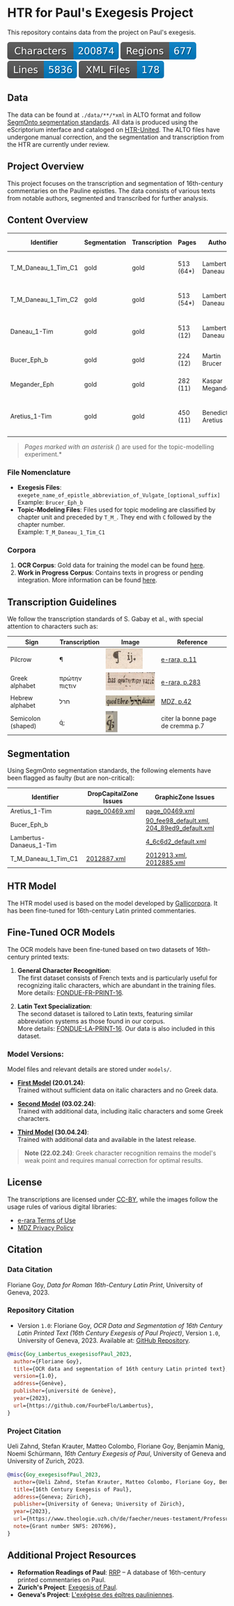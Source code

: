 # HTR for Paul's Exegesis Project

This repository contains data from the project on Paul's exegesis.

![characters badge](badges/characters.svg) ![regions badge](badges/regions.svg) ![lines badge](badges/lines.svg) ![files badge](badges/files.svg)

## Data

The data can be found at `./data/**/*xml` in ALTO format and follow [SegmOnto segmentation standards](https://segmonto.github.io). All data is produced using the eScriptorium interface and cataloged on [HTR-United](https://htr-united.github.io). The ALTO files have undergone manual correction, and the segmentation and transcription from the HTR are currently under review.

## Project Overview

This project focuses on the transcription and segmentation of 16th-century commentaries on the Pauline epistles. The data consists of various texts from notable authors, segmented and transcribed for further analysis. 

## Content Overview

| **Identifier**          | **Segmentation** | **Transcription** | **Pages**  | **Author**           | **Commentary**                                    | **Printer**        | **Date** | **Place**   | **Link**                                                            | **Institution**                        | **Call Number**                |
|-------------------------|------------------|-------------------|-----------|----------------------|--------------------------------------------------|--------------------|----------|------------|--------------------------------------------------------------------|----------------------------------------|---------------------------------|
| T_M_Daneau_1_Tim_C1      | gold             | gold              | 513 (64*) | Lambert Daneau        | priorem Epistolam ad Timotheum                    | Eustathius Vignon  | 1577     | Genève     | [e-rara](https://doi.org/10.3931/e-rara-6338)                      | Bibliothèque de Genève                 | BGE Cti 1753 BGE S 22877        |
| T_M_Daneau_1_Tim_C2      | gold             | gold              | 513 (54*) | Lambert Daneau        | priorem Epistolam ad Timotheum                    | Eustathius Vignon  | 1577     | Genève     | [e-rara](https://doi.org/10.3931/e-rara-6338)                      | Bibliothèque de Genève                 | BGE Cti 1753 BGE S 22877        |
| Daneau_1-Tim             | gold             | gold              | 513 (12)  | Lambert Daneau        | priorem Epistolam ad Timotheum                    | Eustathius Vignon  | 1577     | Genève     | [e-rara](https://doi.org/10.3931/e-rara-6338)                      | Bibliothèque de Genève                 | BGE Cti 1753 BGE S 22877        |
| Bucer_Eph_b              | gold             | gold              | 224 (12)  | Martin Brucer         | Epistolam ad Ephesios                             | Anonymus            | 1527     | Strasbourg | [MDZ](https://mdz-nbn-resolving.de/urn:nbn:de:bvb:12-bsb00035303-6) | München Bayerische Staatsbibliothek    | Polem. 408 Beibd.2              |
| Megander_Eph             | gold             | gold              | 282 (11)  | Kaspar Megander       | Epistolam ad Ephesios                             | Henricus Petrus     | 1534     | Basel      | [MDZ](https://mdz-nbn-resolving.de/urn:nbn:de:bvb:12-bsb00036972-0) | München Bayerische Staatsbibliothek    | Exeg. 700 m                    |
| Aretius_1-Tim            | gold             | gold              | 450 (11)  | Benedictus Aretius    | in Epistolas ad Timotheum, Titum, Philemonem      | Jean Le Preux       | 1580     | Morges     | [MDZ](https://mdz-nbn-resolving.de/urn:nbn:de:bvb:12-bsb10313792-3) | München Bayerische Staatsbibliothek    | Exeg. 53 Beibd.1                |

> *Pages marked with an asterisk (*) are used for the topic-modelling experiment.*

### File Nomenclature

- **Exegesis Files**: `exegete_name_of_epistle_abbreviation_of_Vulgate_[optional_suffix]`  
  Example: `Brucer_Eph_b`
- **Topic-Modeling Files**: Files used for topic modeling are classified by chapter unit and preceded by `T_M_`. They end with `C` followed by the chapter number.  
  Example: `T_M_Daneau_1_Tim_C1`

### Corpora

1. **OCR Corpus**: Gold data for training the model can be found [here](corpus/corpus_ocr.csv).
2. **Work in Progress Corpus**: Contains texts in progress or pending integration. More information can be found [here](corpus/corpus_working_progress.csv).

## Transcription Guidelines

We follow the transcription standards of S. Gabay et al., with special attention to characters such as:

| **Sign**               | **Transcription** | **Image**                                                                                                               | **Reference**                                                                 |
|------------------------|-------------------|-------------------------------------------------------------------------------------------------------------------------|-------------------------------------------------------------------------------|
| Pilcrow                | ¶                 |  <img src="https://github.com/FourbeFlo/Lambertus/blob/main/images/piedDeMouche_1.jpg" alt="Pillcrow" width="85" height="47">  | [e-rara, p.11](https://doi.org/10.3931/e-rara-6338)                           |
| Greek alphabet         | πρώτην πιςτιν      | <img src="https://github.com/FourbeFlo/Lambertus/blob/main/images/greek_alphabet.jpg" alt="Greek alphabet" width="196" height="41"> | [e-rara, p.283](https://doi.org/10.3931/e-rara-6338)                          |
| Hebrew alphabet        | חרל               | <img src="https://github.com/FourbeFlo/Lambertus/blob/main/images/ps_90_fee98_default.jpg" alt="Hebrew alphabet" width="154" height="24"> | [MDZ, p.42](https://mdz-nbn-resolving.de/urn:nbn:de:bvb:12-bsb00035303-6)     |
| Semicolon (shaped)     | q́;                |  <img src="https://github.com/FourbeFlo/Lambertus/blob/main/images/semi-colon%20shapped.png" alt="semi-colon" width="27" height="48"> | citer la bonne page de cremma p.7                                             |

## Segmentation

Using SegmOnto segmentation standards, the following elements have been flagged as faulty (but are non-critical):

| **Identifier**            | **DropCapitalZone Issues**                                                                                  | **GraphicZone Issues**                                                                                                                         |
|---------------------------|-------------------------------------------------------------------------------------------------------------|-------------------------------------------------------------------------------------------------------------------------------------------------|
| Aretius_1-Tim              | [page_00469.xml](data/Aretius_1-Tim/page_00469.xml)                                                         | [page_00469.xml](data/Aretius_1-Tim/page_00469.xml)                                                                                             |
| Bucer_Eph_b                |                                                                                                             | [90_fee98_default.xml](data/Bucer_Eph_b/90_fee98_default.xml), [204_89ed9_default.xml](data/Bucer_Eph_b/204_89ed9_default.xml)                  |
| Lambertus-Danaeus_1-Tim    |                                                                                                             | [4_6c6d2_default.xml](data/Daneau_1-Tim/4_6c6d2_default.xml)                                                                                    |
| T_M_Daneau_1_Tim_C1        | [2012887.xml](data/T_M_Daneau_1_Tim_C1/2012887.xml)                                                         | [2012913.xml](data/T_M_Daneau_1_Tim_C1/2012913.xml), [2012885.xml](data/T_M_Daneau_1_Tim_C1/2012885.xml)                                         |

## HTR Model

The HTR model used is based on the model developed by [Gallicorpora](https://github.com/Gallicorpora/Segmentation-and-HTR-Models). It has been fine-tuned for 16th-century Latin printed commentaries. 

## Fine-Tuned OCR Models

The OCR models have been fine-tuned based on two datasets of 16th-century printed texts:

1. **General Character Recognition**:  
   The first dataset consists of French texts and is particularly useful for recognizing italic characters, which are abundant in the training files.  
   More details: [FONDUE-FR-PRINT-16](https://github.com/FoNDUE-HTR/FONDUE-FR-PRINT-16).

2. **Latin Text Specialization**:  
   The second dataset is tailored to Latin texts, featuring similar abbreviation systems as those found in our corpus.  
   More details: [FONDUE-LA-PRINT-16](https://github.com/FoNDUE-HTR/FONDUE-LA-PRINT-16/tree/main). Our data is also included in this dataset.

### Model Versions:
Model files and relevant details are stored under `models/`.

- **[First Model](models/Lambertus_01_best.mlmodel) (20.01.24)**:  
  Trained without sufficient data on italic characters and no Greek data.

- **[Second Model](models/Lambertus_02_best.mlmodel) (03.02.24)**:  
  Trained with additional data, including italic characters and some Greek characters.

- **[Third Model](models/Lambertus_03_best.mlmodel) (30.04.24)**:  
  Trained with additional data and available in the latest release.

> **Note (22.02.24)**: Greek character recognition remains the model's weak point and requires manual correction for optimal results.

## License

The transcriptions are licensed under [CC-BY](https://creativecommons.org/licenses/by/4.0), while the images follow the usage rules of various digital libraries:

- [e-rara Terms of Use](https://www.e-rara.ch/wiki/termsOfUse?lang=en)
- [MDZ Privacy Policy](https://www.digitale-sammlungen.de/de/datenschutzerklaerung)

## Citation

### Data Citation

Floriane Goy, _Data for Roman 16th-Century Latin Print_, University of Geneva, 2023.

### Repository Citation

- Version `1.0`: Floriane Goy, _OCR Data and Segmentation of 16th Century Latin Printed Text (16th Century Exegesis of Paul Project)_, Version `1.0`, University of Geneva, 2023. Available at: [GitHub Repository](https://github.com/FourbeFlo/Lambertus).

```bibtex
@misc{Goy_Lambertus_exegesisofPaul_2023,
  author={Floriane Goy},
  title={OCR data and segmentation of 16th century Latin printed text},
  version={1.0},
  address={Genève},
  publisher={université de Genève},
  year={2023},
  url={https://github.com/FourbeFlo/Lambertus},
}
```

### Project Citation

Ueli Zahnd, Stefan Krauter, Matteo Colombo, Floriane Goy, Benjamin Manig, Noemi Schürmann, _16th Century Exegesis of Paul_, University of Geneva and University of Zurich, 2023.

```bibtex
@misc{Goy_exegesisofPaul_2023,
  author={Ueli Zahnd, Stefan Krauter, Matteo Colombo, Floriane Goy, Benjamin Manig, Noemi Schürmann},
  title={16th Century Exegesis of Paul},
  address={Geneva; Zürich},
  publisher={University of Geneva; University of Zürich},
  year={2023},
  url={https://www.theologie.uzh.ch/de/faecher/neues-testament/Professur-f%C3%BCr-neutestamentliche-Wissenschaft/16th_century_exegesis_of_paul.html},
  note={Grant number SNFS: 207696},
}
```

## Additional Project Resources

- **Reformation Readings of Paul**: [RRP](https://rrp.zahnd.be/) – A database of 16th-century printed commentaries on Paul.
- **Zurich's Project**: [Exegesis of Paul](https://www.theologie.uzh.ch/de/faecher/neues-testament/Professur-f%C3%BCr-neutestamentliche-Wissenschaft/16th_century_exegesis_of_paul.html).
- **Geneva's Project**: [L'exégèse des épîtres pauliniennes](https://www.unige.ch/ihr/fr/accueil/exegese-paulinienne/).

